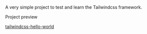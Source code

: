 
A very simple project to test and learn the Tailwindcss framework.



Project preview

[tailwindcss-hello-world](https://jakubgania.github.io/tailwindcss-hello-world/)